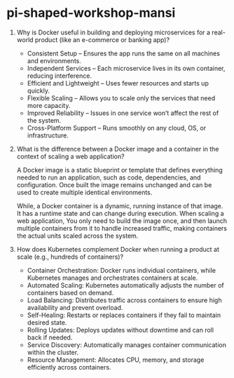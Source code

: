 # pi-shaped-workshop-mansi
1. Why is Docker useful in building and deploying microservices for a real-world product (like an e-commerce or banking app)?

    * Consistent Setup – Ensures the app runs the same on all machines and environments.
    * Independent Services – Each microservice lives in its own container, reducing interference.
    * Efficient and Lightweight – Uses fewer resources and starts up quickly.
    * Flexible Scaling – Allows you to scale only the services that need more capacity.
    * Improved Reliability – Issues in one service won’t affect the rest of the system.
    * Cross-Platform Support – Runs smoothly on any cloud, OS, or infrastructure.

2. What is the difference between a Docker image and a container in the context of scaling a web application?

    A Docker image is a static blueprint or template that defines everything needed to run an application, such as code, dependencies, and configuration. Once built the image remains unchanged and can be used to create multiple identical environments. 

   While, a Docker container is a dynamic, running instance of that image. It has a runtime state and can change during execution. 
    When scaling a web application, You only need to build the image once, and then launch multiple containers from it to handle increased traffic, making containers the actual units scaled across the system.

4. How does Kubernetes complement Docker when running a product at scale (e.g., hundreds of containers)?

   * Container Orchestration: Docker runs individual containers, while Kubernetes manages and orchestrates containers at scale.
   * Automated Scaling: Kubernetes automatically adjusts the number of containers based on demand.
   * Load Balancing: Distributes traffic across containers to ensure high availability and prevent overload.
   * Self-Healing: Restarts or replaces containers if they fail to maintain desired state.
   * Rolling Updates: Deploys updates without downtime and can roll back if needed.
   * Service Discovery: Automatically manages container communication within the cluster.
   * Resource Management: Allocates CPU, memory, and storage efficiently across containers.

